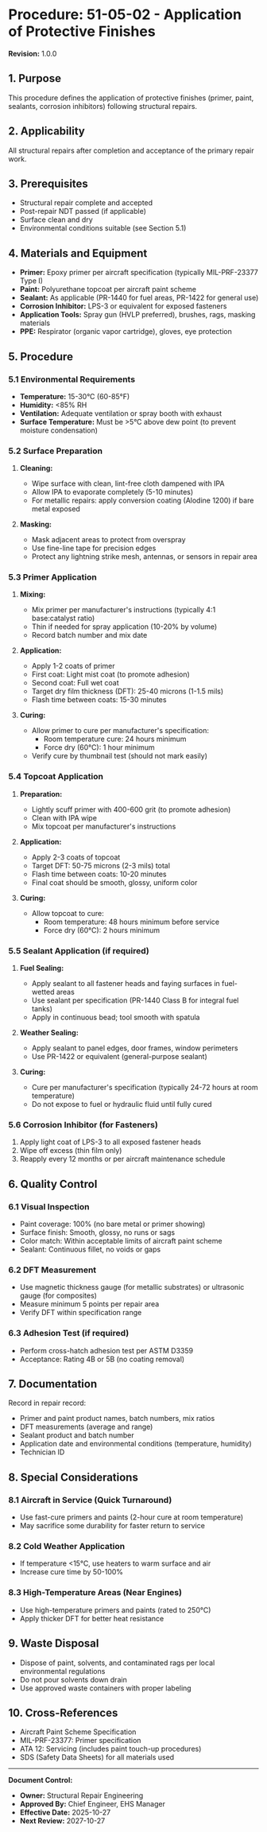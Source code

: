 # Procedure: 51-05-02 - Application of Protective Finishes
**Revision:** 1.0.0

## 1. Purpose
This procedure defines the application of protective finishes (primer, paint, sealants, corrosion inhibitors) following structural repairs.

## 2. Applicability
All structural repairs after completion and acceptance of the primary repair work.

## 3. Prerequisites
- Structural repair complete and accepted
- Post-repair NDT passed (if applicable)
- Surface clean and dry
- Environmental conditions suitable (see Section 5.1)

## 4. Materials and Equipment
- **Primer:** Epoxy primer per aircraft specification (typically MIL-PRF-23377 Type I)
- **Paint:** Polyurethane topcoat per aircraft paint scheme
- **Sealant:** As applicable (PR-1440 for fuel areas, PR-1422 for general use)
- **Corrosion Inhibitor:** LPS-3 or equivalent for exposed fasteners
- **Application Tools:** Spray gun (HVLP preferred), brushes, rags, masking materials
- **PPE:** Respirator (organic vapor cartridge), gloves, eye protection

## 5. Procedure

### 5.1 Environmental Requirements
- **Temperature:** 15-30°C (60-85°F)
- **Humidity:** <85% RH
- **Ventilation:** Adequate ventilation or spray booth with exhaust
- **Surface Temperature:** Must be >5°C above dew point (to prevent moisture condensation)

### 5.2 Surface Preparation
1. **Cleaning:**
   - Wipe surface with clean, lint-free cloth dampened with IPA
   - Allow IPA to evaporate completely (5-10 minutes)
   - For metallic repairs: apply conversion coating (Alodine 1200) if bare metal exposed

2. **Masking:**
   - Mask adjacent areas to protect from overspray
   - Use fine-line tape for precision edges
   - Protect any lightning strike mesh, antennas, or sensors in repair area

### 5.3 Primer Application
1. **Mixing:**
   - Mix primer per manufacturer's instructions (typically 4:1 base:catalyst ratio)
   - Thin if needed for spray application (10-20% by volume)
   - Record batch number and mix date

2. **Application:**
   - Apply 1-2 coats of primer
   - First coat: Light mist coat (to promote adhesion)
   - Second coat: Full wet coat
   - Target dry film thickness (DFT): 25-40 microns (1-1.5 mils)
   - Flash time between coats: 15-30 minutes

3. **Curing:**
   - Allow primer to cure per manufacturer's specification:
     - Room temperature cure: 24 hours minimum
     - Force dry (60°C): 1 hour minimum
   - Verify cure by thumbnail test (should not mark easily)

### 5.4 Topcoat Application
1. **Preparation:**
   - Lightly scuff primer with 400-600 grit (to promote adhesion)
   - Clean with IPA wipe
   - Mix topcoat per manufacturer's instructions

2. **Application:**
   - Apply 2-3 coats of topcoat
   - Target DFT: 50-75 microns (2-3 mils) total
   - Flash time between coats: 10-20 minutes
   - Final coat should be smooth, glossy, uniform color

3. **Curing:**
   - Allow topcoat to cure:
     - Room temperature: 48 hours minimum before service
     - Force dry (60°C): 2 hours minimum

### 5.5 Sealant Application (if required)
1. **Fuel Sealing:**
   - Apply sealant to all fastener heads and faying surfaces in fuel-wetted areas
   - Use sealant per specification (PR-1440 Class B for integral fuel tanks)
   - Apply in continuous bead; tool smooth with spatula

2. **Weather Sealing:**
   - Apply sealant to panel edges, door frames, window perimeters
   - Use PR-1422 or equivalent (general-purpose sealant)

3. **Curing:**
   - Cure per manufacturer's specification (typically 24-72 hours at room temperature)
   - Do not expose to fuel or hydraulic fluid until fully cured

### 5.6 Corrosion Inhibitor (for Fasteners)
1. Apply light coat of LPS-3 to all exposed fastener heads
2. Wipe off excess (thin film only)
3. Reapply every 12 months or per aircraft maintenance schedule

## 6. Quality Control

### 6.1 Visual Inspection
- Paint coverage: 100% (no bare metal or primer showing)
- Surface finish: Smooth, glossy, no runs or sags
- Color match: Within acceptable limits of aircraft paint scheme
- Sealant: Continuous fillet, no voids or gaps

### 6.2 DFT Measurement
- Use magnetic thickness gauge (for metallic substrates) or ultrasonic gauge (for composites)
- Measure minimum 5 points per repair area
- Verify DFT within specification range

### 6.3 Adhesion Test (if required)
- Perform cross-hatch adhesion test per ASTM D3359
- Acceptance: Rating 4B or 5B (no coating removal)

## 7. Documentation
Record in repair record:
- Primer and paint product names, batch numbers, mix ratios
- DFT measurements (average and range)
- Sealant product and batch number
- Application date and environmental conditions (temperature, humidity)
- Technician ID

## 8. Special Considerations

### 8.1 Aircraft in Service (Quick Turnaround)
- Use fast-cure primers and paints (2-hour cure at room temperature)
- May sacrifice some durability for faster return to service

### 8.2 Cold Weather Application
- If temperature <15°C, use heaters to warm surface and air
- Increase cure time by 50-100%

### 8.3 High-Temperature Areas (Near Engines)
- Use high-temperature primers and paints (rated to 250°C)
- Apply thicker DFT for better heat resistance

## 9. Waste Disposal
- Dispose of paint, solvents, and contaminated rags per local environmental regulations
- Do not pour solvents down drain
- Use approved waste containers with proper labeling

## 10. Cross-References
- Aircraft Paint Scheme Specification
- MIL-PRF-23377: Primer specification
- ATA 12: Servicing (includes paint touch-up procedures)
- SDS (Safety Data Sheets) for all materials used

---
**Document Control:**
- **Owner:** Structural Repair Engineering
- **Approved By:** Chief Engineer, EHS Manager
- **Effective Date:** 2025-10-27
- **Next Review:** 2027-10-27
